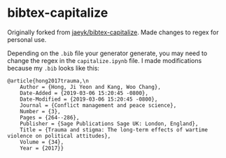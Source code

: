 # bibtex-capitalize
Originally forked from [jaeyk/bibtex-capitalize](https://github.com/jaeyk/bibtex-capitalize). Made changes to regex for personal use.

Depending on the `.bib` file your generator generate, you may need to change the regex in the `capitalize.ipynb` file. I made modifications because my `.bib` looks like this:


```
@article{hong2017trauma,\n
	Author = {Hong, Ji Yeon and Kang, Woo Chang},
	Date-Added = {2019-03-06 15:20:45 -0800},
	Date-Modified = {2019-03-06 15:20:45 -0800},
	Journal = {Conflict management and peace science},
	Number = {3},
	Pages = {264--286},
	Publisher = {Sage Publications Sage UK: London, England},
	Title = {Trauma and stigma: The long-term effects of wartime violence on political attitudes},
	Volume = {34},
	Year = {2017}}
```
